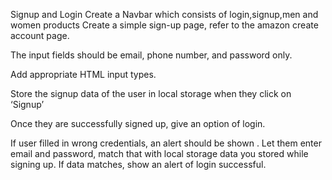 Signup and Login 
Create a Navbar which consists of login,signup,men and women products Create a simple sign-up page, refer to the amazon create account page.

The input fields should be email, phone number, and password only.

Add appropriate HTML input types.

Store the signup data of the user in local storage when they click on ‘Signup’

Once they are successfully signed up, give an option of login.

If user filled in wrong credentials, an alert should be shown . Let them enter email and password, match that with local storage data you stored while signing up. If data matches, show an alert of login successful.